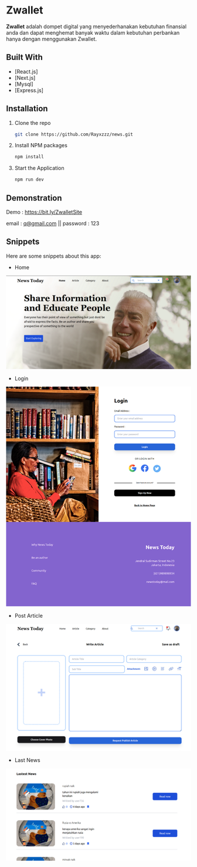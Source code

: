 # Zwallet

**Zwallet** adalah dompet digital yang menyederhanakan kebutuhan finansial anda dan dapat menghemat banyak waktu dalam kebutuhan perbankan hanya dengan menggunakan Zwallet.


## Built With

- [React.js]
- [Next.js]
- [Mysql]
- [Express.js]


## Installation

1. Clone the repo
   ```sh
   git clone https://github.com/Rayxzzz/news.git
   ```
2. Install NPM packages
   ```sh
   npm install
   ```
3. Start the Application
   ```sh
   npm run dev
   ```

## Demonstration

Demo : https://bit.ly/ZwalletSite

email : q@gmail.com || password : 123



## Snippets

Here are some snippets about this app:

- Home

![home](./src/asset/image/home.png)


- Login

![home](./src/asset/image/loginn.png)


- Post Article

![post article](./src/asset/image/create.png)


- Last News

![Last News](./src/asset/image/lastnews.png)




